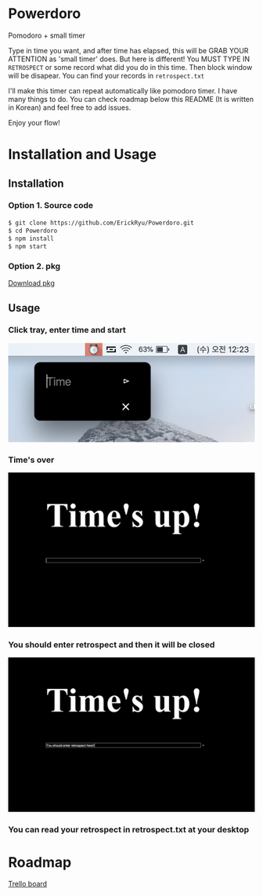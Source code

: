 # Powerdoro
Pomodoro + small timer

Type in time you want, and after time has elapsed, this will be GRAB YOUR ATTENTION as 'small timer' does. But here is different!
You MUST TYPE IN `RETROSPECT` or some record what did you do in this time. Then block window will be disapear.
You can find your records in `retrospect.txt`

I'll make this timer can repeat automatically like pomodoro timer.
I have many things to do. You can check roadmap below this README (It is written in Korean) and feel free to add issues.

Enjoy your flow!



# Installation and Usage
## Installation
### Option 1. Source code
```
$ git clone https://github.com/ErickRyu/Powerdoro.git
$ cd Powerdoro
$ npm install
$ npm start
```

### Option 2. pkg 
[Download pkg](https://drive.google.com/open?id=1bz2Zs7MnAzgajKxF039KFqGFI02hVcJ3)

## Usage
### Click tray, enter time and start
![alt text](screenshots/step01.png "step1 image")

### Time's over
![alt text](screenshots/step02.png "step2 image")

### You should enter retrospect and then it will be closed
![alt text](screenshots/step03.png "step3 image")

### You can read your retrospect in retrospect.txt at your desktop

# Roadmap
[Trello board](https://trello.com/b/zDA1vG6u)
